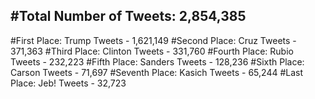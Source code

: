 #Total Number of Tweets: 2,854,385 
---
#First Place: Trump Tweets - 1,621,149
#Second Place: Cruz Tweets - 371,363
#Third Place: Clinton Tweets - 331,760
#Fourth Place: Rubio Tweets - 232,223
#Fifth Place: Sanders Tweets - 128,236
#Sixth Place: Carson Tweets - 71,697
#Seventh Place: Kasich Tweets - 65,244
#Last Place: Jeb! Tweets - 32,723
